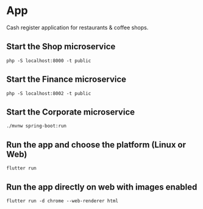 # App

Cash register application for restaurants & coffee shops.

## Start the Shop microservice
`php -S localhost:8000 -t public`

## Start the Finance microservice
`php -S localhost:8002 -t public`

## Start the Corporate microservice
`./mvnw spring-boot:run`

## Run the app and choose the platform (Linux or Web)

`flutter run`

## Run the app directly on web with images enabled

`flutter run -d chrome --web-renderer html`